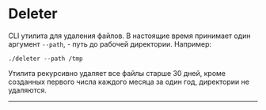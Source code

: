 # Deleter

CLI утилита для удаления файлов. В настоящие время принимает один аргумент
`--path`, - путь до рабочей директории. Например:

```shell
./deleter --path /tmp
```

Утилита рекурсивно удаляет все файлы старше 30 дней, кроме созданных первого
числа каждого месяца за один год, директории не удаляются.

***